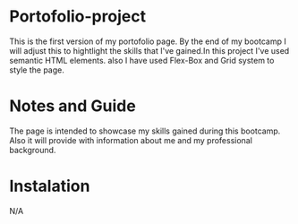 # Portofolio-project

This is the first version of my portofolio page. By the end of my bootcamp I will adjust this to hightlight the skills that I've gained.In this project I've used semantic HTML elements. also I have used Flex-Box and Grid system to style the page.

# Notes and Guide
The page is intended to showcase my skills gained during this bootcamp. Also it will provide with information about me and my professional background.

# Instalation

N/A
